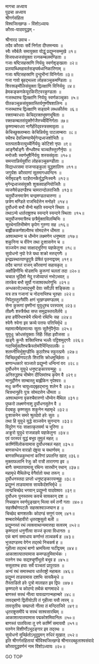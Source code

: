 मागचा अध्याय  
पुढचा अध्याय  
श्रीगर्गसंहिता  
विश्वजित्खण्डः - विंशोऽध्यायः  
कौरव-यादवयुद्धम् -  
  
श्रीनारद उवाच -  
तदैव कौरवाः सर्वे निर्गता दीप्तमन्यवः ॥  
स्वैः स्वैर्बलैः समायुक्ता योद्धुं प्रद्युम्नसम्मुखे ॥१॥  
विजयध्वजसंयुक्ता रत्नकम्बलमण्डिताः ॥  
गजाः षष्टिसहस्राणि निर्ययुः स्वर्णशृङ्खलाः ॥२॥  
प्रलयाब्धिमहावर्तसङ्घर्षध्वनिकारिणाम् ॥  
गजाः षष्टिसहस्राणि दुन्दुभीनां विनिर्गताः ॥३॥  
गजा गावो बृहद्‌भल्ला लोहकञ्चुकमण्डिताः ॥  
शिरस्रङ्‌मौलिसंयुक्ता द्विलक्षाणि विनिर्ययुः ॥४॥  
हेमकङ्कणकेयूरकिरीटवरकुण्डलाः ॥  
गजस्थाश्च द्विलक्षाणि निर्ययुः स्वर्णकञ्चुकाः ॥५॥  
पीतकञ्चुकसंयुक्तास्तिर्यगुष्णीषशालिनः ॥  
गजस्थाश्च द्विलक्षाणि सङ्ग्रामे लब्धकीर्तयः ॥६॥  
रक्ताम्बरधराः केचिद्‌रक्तभूषणभूषिताः ॥  
रक्तकम्बलसंयुक्तैर्गजैरुच्चैर्विनिर्गताः ॥७॥  
कृष्णाम्बरधरा नागैर्हरिद्‌वस्त्रसमावृताः ॥  
केचिच्छुक्लाम्बराः केचिन्निर्ययुः पाटलाम्बराः ॥८॥  
रथैश्च देवधिष्ण्याभैर्मृगेन्द्रध्वजशोभितैः ॥  
पतत्पताकैरत्युच्चैर्निर्ययुः कोटिशो नृपाः ॥९॥  
आङ्गैर्बाङ्गैः सैन्धवैश्च चञ्चलैस्तुरगैर्नृपाः ॥  
मनोजवैः स्वर्णभूषैर्निर्ययुः शस्त्रसंवृताः ॥१०॥  
समन्तान्निर्ययुर्वीरा लोहकञ्चुकण्डीताः ॥  
विद्याधरसमा राजन्सङ्कुला युद्धशालिनः ॥११॥  
जगुर्यशः कौरवाणां सूतमागधवन्दिनः ॥  
भेरीमृदङ्गैः पटहैरानकैर्युद्धनिःस्वनैः ॥१२॥  
मृगेन्द्रध्वजसंयुक्तैः शुक्लवाहनियोजितैः ॥  
व्यजनैर्वज्रदण्डैश्च चामरान्दोलराजितैः ॥१३॥  
चतुर्योजनमात्रेण चन्द्रमण्डलचारुणा ॥  
छत्रेण मण्डिते राजभिर्दत्तेन मनोहरे ॥१४॥  
दुर्योधनो बभौ सैन्ये महति स्यन्दने स्थितः ॥  
तथाऽन्ये धार्तराष्ट्राश्च स्यन्दने स्यन्दने स्थिताः ॥१५॥  
चतुर्योजनमात्रैश्च छत्रैर्मुक्ताविलम्बिभिः ॥  
सुरथेनातिभीष्मेण कृपेण गुरुणा सह ॥१६॥  
बाह्लीककर्णशल्यैश्च सोमदत्तेन धीमता ॥  
अश्वत्थाम्ना च धौम्येन लक्ष्मणेन धनुष्मता ॥१७॥  
शकुनिना च वीरेण तथा दुःशासनेन च ॥  
सञ्जयेन तथा साक्षाद्भूरिणा यज्ञकेतुना ॥१८॥  
सुयोधनो नृपो रेजे यथा शक्रो मरुद्‌गणैः ॥  
इन्द्रप्रस्थात्पाण्डुपुत्रैः प्रेषितं पृतनाद्वयम् ॥१९॥  
तदैव चागतं राजन् कौरवाणां सहायकृत् ॥  
अक्षौहिणीभिः षोडशभिः कुरूणां चलतां तदा ॥२०॥  
चचाल भूर्दिशो नेदू रजोव्याप्तं नभोऽभवत् ॥  
तारकेव बभौ सूर्यो गजाश्वरथरेणूभिः ॥२१॥  
अन्धकारोऽभवद्भूमौ देवाः सर्वेऽपि शङ्किताः ॥  
यत्र तत्र गजानां च नोदनाभिश्च भूरुहाः ॥२२॥  
निपेतुस्तुरगैर्वीरैः क्षणं भूखण्डमण्डलम् ॥  
सेना कुरूणां वृष्णीनां युयुधुश्च परस्परम् ॥२३॥  
तीक्ष्णैः शस्त्रैर्यथा सप्त समुद्रास्तरलैर्लये ॥  
हया हयैरिभाश्चेभै रथिनो रथिभिः सह ॥२४॥  
श्येनैः श्येना इव क्रव्ये पत्तयः पत्तिभिर्मृधे ॥  
महामात्यैर्महामात्याः सूताः सूतैर्नृपैर्नृपाः ॥२५॥  
युयुधुः क्रोधसंयुक्ताः सिंहैः सिंहा इवौजसा ॥  
खड्गैः कुन्तैः शक्तिभिश्च भल्लैः पट्टिशमुद्‌गरैः ॥२६॥  
गदाभिर्मुसलैश्चक्रैस्तोमरैर्भिन्दिपालकैः ॥  
शतघ्नीभिर्भुशुण्डीभिः कुठारैश्च स्फुरत्प्रभैः ॥२७॥  
चिच्छिदुर्बाणपटलैः शिरांसि क्रोधमूर्च्छिताः ॥  
बाणान्धकारे सञ्जाते प्रद्युम्नो धन्विनां वरः ॥२८॥  
दुर्योधनेन युयुधे धनुष्टङ्कारयन्मुहुः ॥  
अनिरुद्धश्च भीष्मेण दीप्तिमांश्च कृपेण वै ॥२९॥  
भानुर्द्रोणेन साम्बास्तु बाह्लीकेन नृपेश्वरः ॥  
मधुः कर्णेन चायुध्यद्बृहद्‌भानुः शलेन वै ॥३०॥  
चित्रभानुर्हरेः पुत्रः सोमदत्तेन धीमता ॥  
अश्वत्थाम्ना वृकश्चैवारुणो धौम्येन मैथिल ॥३१॥  
पुष्करो लक्ष्मणेनाशु दुर्योधनसुतेन वै ॥  
वेदबाहुः कृष्णसुतः शकुनेन महामृधे ॥३२॥  
दुःशासनेन समरे श्रुतदेवो हरेः सुतः ॥  
तथा हि युयुधे युद्धे सञ्जयेन सुनन्दनः ॥३३॥  
विदुरेण गदः साक्षात्कृतवर्मा च भूरिणा ॥  
अक्रूरो युयुधे राजन्नाहवे यज्ञकेतुना ॥३४॥  
एवं परस्परं युद्धं बभूव तुमुलं महत् ॥  
कार्ष्णिर्विलोकयामास दुर्योधनबलं महत् ॥३५॥  
बाणसन्धेन वाराहो दंष्ट्रया च यथार्णवम् ॥  
बाणसम्भिन्नकुम्भानां करिणां प्रपतन्ति खात् ॥३६॥  
मुक्ताफलानि रेजुः कौ रात्रौ तारागणा इव ॥  
बाणैः सम्पातयामासू रथिनः सारथीन् रथान् ॥३७॥  
महामृधे मैथिलेन्द्र वेगैर्वातो यथा तरून् ॥  
दुर्योधनस्तदा प्राप्तो धनुष्टङ्कारयन्मुहुः ॥३८॥  
प्रद्युम्नं ताडयामास सायकैर्दशभिर्मृधे ॥  
तान्प्रचिच्छेद भगवान् प्रद्युम्नो यादवेश्वरः ॥३९॥  
दुर्योधनः पुनस्तस्य कवचे सायकान् दश ॥  
निचखान स्वर्णपुङ्खान् भित्वा वर्म तनौ गताः ॥४०॥  
सहस्रैर्बाणपटलैः सहस्राश्वाञ्जघान ह ॥  
चिच्छेद बाणशतकैः कोदण्डं सगुणं परम् ॥४१॥  
शम्बरारेर्महावीरो धृतराष्ट्रसुतो बली ॥  
प्रद्युम्नस्तं रथं त्यक्त्वाथान्यमारुह्य सत्वरम् ॥५२॥  
कृष्णदत्तं धनुर्नीत्वा सज्जं कृत्वा विधानतः ॥  
एकं बाणं समाधाय कर्णान्तं तञ्चकर्ष ह ॥४३॥  
भुजदण्डस्य वेगेन तद्‌रथे निचकर्ष ह ॥  
गृहीत्वा तद्‌रथं बाणो भ्रामयित्वा घटीद्वयम् ॥४४॥  
आकाशात्पातयामास कमण्डलुमिवार्भकः ।  
पतनेन रथः सद्यश्चूर्णीभूतो बभूव ह ॥४५॥  
ससूताश्च हयाः सर्वे पञ्चतां प्रापुरग्रतः ॥  
अन्यं रथं समास्थाय धार्तराष्ट्रो महाबलः ॥४६॥  
प्रद्युम्नं ताडयामास दशभिः सायकैमृधे ॥  
तैस्ताडितो हरेः पुत्रो मालाहत इव द्विपः ॥४७॥  
कृष्णदत्ते च कोदण्दे तथैकं बाणमादधे ॥  
बाणस्तं सरथं नीत्वा यावत्प्रागान्महाम्बरे ॥४८॥  
तावद्‌बाणो द्वितीयोऽपि तं गृहीत्वा ययौ त्वरम् ॥  
तावत्तृतीयः सम्प्राप्तो नीत्वा तं मन्दिराजिरे ॥४९॥  
धृतराष्ट्रसमीपे च सरथं साश्वसारथिम् ॥  
आकाशात्पातयामास पद्मकोशमिवानिलः ॥५०॥  
बाणस्तं पातयित्वा तु रणे कार्ष्णिं समाययौ ॥५१॥  
पतनेन विशीर्णोऽभूदङ्गार इव तद्‌रथः ॥  
सुयोधनो मूर्च्छितोऽभूदुद्वमन् रुधिरं मुखात् ॥५२॥  
इति श्रीगर्गसंहितायां श्रीविश्वजित्खण्डे श्रीनारदबहुलाश्वसंवादे  
कौरवयुद्धवर्णनं नाम विंशोऽध्यायः ॥२०॥  
  
GO TOP
